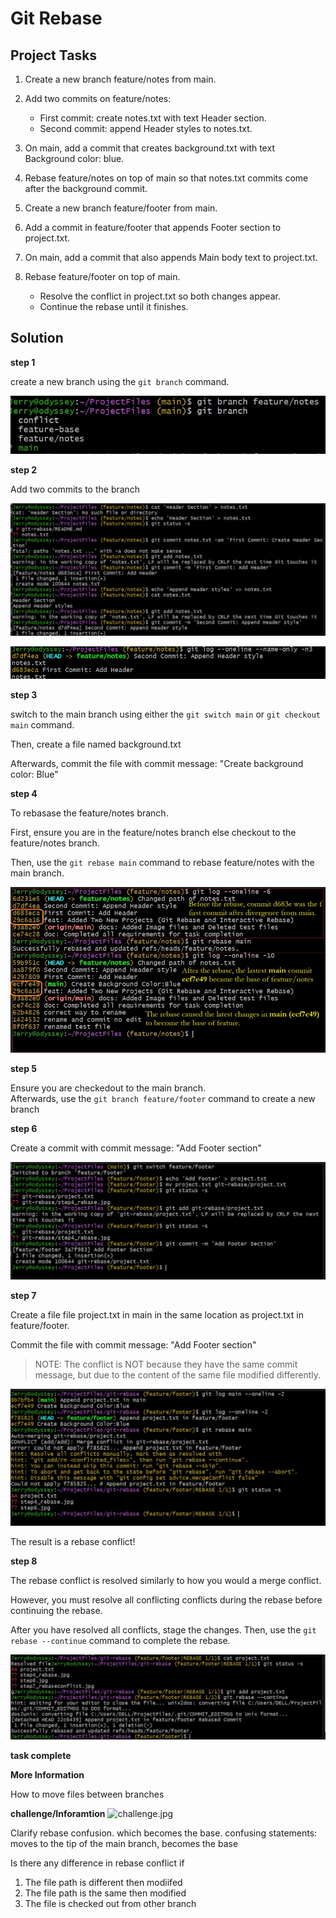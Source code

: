 # Git Rebase

## Project Tasks

1. Create a new branch feature/notes from main.

2. Add two commits on feature/notes:
    - First commit: create notes.txt with text  Header section.
    - Second commit: append Header styles to notes.txt.

3. On main, add a commit that creates background.txt with text Background color: blue.

4. Rebase feature/notes on top of main so that notes.txt commits come after the background commit.

5. Create a new branch feature/footer from main.
    
6. Add a commit in feature/footer that appends Footer section to project.txt.
    
7. On main, add a commit that also appends Main body text to project.txt.

8. Rebase feature/footer on top of main.
    - Resolve the conflict in project.txt so both changes appear.
    - Continue the rebase until it finishes.

## Solution
__step 1__

create a new branch using the `git branch` command.

![image](./img/create-new-branch.jpg)
    
__step 2__ 

Add two commits to the branch

![](./img/step%202.jpg)

![](./img/step2another.jpg)

__step 3__

switch to the main branch using either the `git switch main` or `git checkout main` command. 

Then, create a file named background.txt 

Afterwards, commit the file with commit message: 
"Create background color: Blue"

__step 4__

To rebasase the feature/notes branch.

First, ensure you are in the feature/notes branch else checkout to the feature/notes branch. 

Then, use the `git rebase main` command to rebase feature/notes with the main branch.

![](./img/step4_rebase.jpg)


__step 5__

Ensure you are checkedout to the main branch.  
Afterwards, use the `git branch feature/footer` command to create a new branch

__step 6__

Create a commit with commit message: "Add Footer section"

![](./img/step6.jpg)

__step 7__ 

Create a file  file project.txt in main in the same location as project.txt in feature/footer. 

Commit the file with commit message: "Add Footer section" 

>NOTE: The conflict is NOT because they have the same commit message, but due to the content of the same file modified differently.  
>

![](./img/step7_rebaseconflict.jpg)

The result is a rebase conflict!

__step 8__

The rebase conflict is resolved similarly to how you would a merge conflict. 

However, you must resolve all conflicting conflicts during the rebase before continuing the rebase. 

After you have resolved all conflicts, stage the changes. Then, use the `git rebase --continue` command to complete the rebase. 

![](./img/rebase_resolved.jpg)

__task complete__

__More Information__

How to move files between branches

__challenge/Inforamtion__
![challenge.jpg]()

Clarify rebase confusion. which becomes the base. confusing statements: 
moves to the tip of the main branch, becomes the base 

Is there any difference in rebase conflict if

1. The file path is different then modiifed
2. The file path is the same then modified
3. The file is checked out from other branch